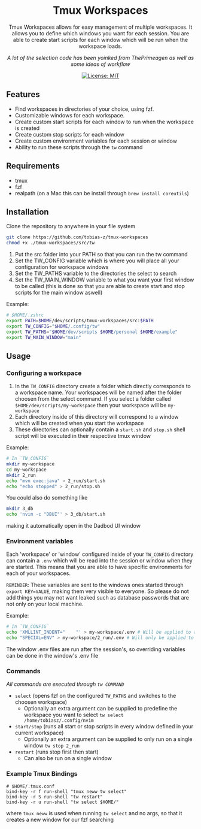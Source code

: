 <div align="center">

# Tmux Workspaces

Tmux Workspaces allows for easy management of multiple workspaces. It allows you to define which windows you want for each session.
You are able to create start scripts for each window which will be run when the workspace loads.

_A lot of the selection code has been yoinked from ThePrimeagen as well as some ideas of workflow_

[![License: MIT](https://img.shields.io/badge/License-MIT-green.svg)](https://opensource.org/licenses/MIT)

</div>

## Features

- Find workspaces in directories of your choice, using fzf.
- Customizable windows for each workspace.
- Create custom start scripts for each window to run when the workspace is created
- Create custom stop scripts for each window
- Create custom environment variables for each session or window
- Ability to run these scripts through the `tw` command

## Requirements

- tmux
- fzf
- realpath (on a Mac this can be install through `brew install coreutils`)

## Installation

Clone the repository to anywhere in your file system

```sh
git clone https://github.com/tobias-z/tmux-workspaces
chmod +x ./tmux-workspaces/src/tw
```

1. Put the src folder into your PATH so that you can run the tw command
2. Set the TW_CONFIG variable which is where you will place all your configuration for workspace windows
3. Set the TW_PATHS variable to the directories the select to search
4. Set the TW_MAIN_WINDOW variable to what you want your first window to be called (this is done so that you are able to create start and stop scripts for the main window aswell)

Example:

```sh
# $HOME/.zshrc
export PATH=$HOME/dev/scripts/tmux-workspaces/src:$PATH
export TW_CONFIG="$HOME/.config/tw"
export TW_PATHS="$HOME/dev/scripts $HOME/personal $HOME/example"
export TW_MAIN_WINDOW="main"
```

## Usage

### Configuring a workspace

1. In the `TW_CONFIG` directory create a folder which directly corresponds to a workspace name.
   Your workspaces will be named after the folder choosen from the select command.
   If you select a folder called `$HOME/dev/scripts/my-workspace` then your workspace will be `my-workspace`
2. Each directory inside of this directory will correspond to a window which will be created when you start the workspace
3. These directories can optionally contain a `start.sh` and `stop.sh` shell script will be executed in their respective tmux window

Example:

```sh
# In `TW_CONFIG`
mkdir my-workspace
cd my-workspace
mkdir 2_run
echo "mvn exec:java" > 2_run/start.sh
echo "echo stopped" > 2_run/stop.sh
```

You could also do something like

```sh
mkdir 3_db
echo 'nvim -c "DBUI"' > 3_db/start.sh
```

making it automatically open in the Dadbod UI window

### Environment variables

Each 'workspace' or 'window' configured inside of your `TW_CONFIG` directory can contain a `.env` which will be read into the session or window when they are started.
This means that you are able to have specific environments for each of your workspaces.

`REMINDER`: These variables are sent to the windows ones started through `export KEY=VALUE`, making them very visible to everyone. So please do not add things you may not want leaked such as database passwords that are not only on your local machine.

Example:

```sh
# In `TW_CONFIG`
echo 'XMLLINT_INDENT="    "' > my-workspace/.env # Will be applied to all windows that workspace
echo "SPECIAL=ENV" > my-workspace/2_run/.env # Will only be applied to the 2_run window
```

The window .env files are run after the session's, so overriding variables can be done in the window's .env file

### Commands

_All commands are executed through `tw COMMAND`_

- `select` (opens fzf on the configured `TW_PATHS` and switches to the choosen workspace)
  - Optionally an extra argument can be supplied to predefine the workspace you want to select `tw select /home/tobiasz/.config/nvim`
- `start/stop` (runs all start or stop scripts in every window defined in your current workspace)
  - Optionally an extra argument can be supplied to only run on a single window `tw stop 2_run`
- `restart` (runs stop first then start)
  - Can also be run on a single window

### Example Tmux Bindings

```tmux
# $HOME/.tmux.conf
bind-key -r f run-shell "tmux neww tw select"
bind-key -r S run-shell "tw restart"
bind-key -r u run-shell "tw select $HOME/"
```

where `tmux neww` is used when running `tw select` and no args, so that it creates a new window for our fzf searching
